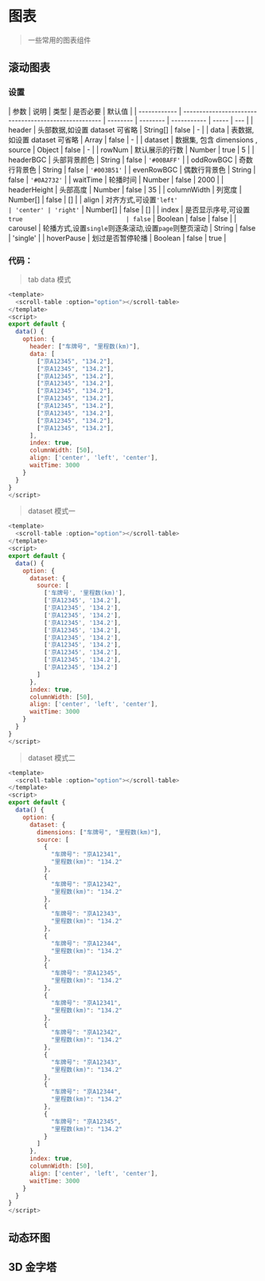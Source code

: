 # 图表

> 一些常用的图表组件
## 滚动图表


### 设置

<div class="table-show">

| 参数         | 说明                                                 | 类型     | 是否必要 | 默认值      |
| ------------ | ---------------------------------------------------- | -------- | -------- | ----------- | ----- | --- |
| header       | 头部数据,如设置 dataset 可省略                       | String[] | false    | -           |
| data         | 表数据,如设置 dataset 可省略                         | Array    | false    | -           |
| dataset      | 数据集, 包含 dimensions , source                     | Object   | false    | -           |
| rowNum       | 默认展示的行数                                       | Number   | true     | 5           |
| headerBGC    | 头部背景颜色                                         | String   | false    | `'#00BAFF'` |
| oddRowBGC    | 奇数行背景色                                         | String   | false    | `'#003B51'` |
| evenRowBGC   | 偶数行背景色                                         | String   | false    | `'#0A2732'` |
| waitTime     | 轮播时间                                             | Number   | false    | 2000        |
| headerHeight | 头部高度                                             | Number   | false    | 35          |
| columnWidth  | 列宽度                                               | Number[] | false    | []          |
| align        | 对齐方式,可设置`'left'                               | 'center' | 'right'` | Number[]    | false | []  |
| index        | 是否显示序号,可设置`true                             | false`   | Boolean  | false       | false |
| carousel     | 轮播方式,设置`single`则逐条滚动,设置`page`则整页滚动 | String   | false    | 'single'    |
| hoverPause   | 划过是否暂停轮播                                     | Boolean  | false    | true        |

</div>

### 代码：

> tab data 模式

```javascript
<template>
  <scroll-table :option="option"></scroll-table>
</template>
<script>
export default {
  data() {
    option: {
      header: ["车牌号", "里程数(km)"],
      data: [
        ["京A12345", "134.2"],
        ["京A12345", "134.2"],
        ["京A12345", "134.2"],
        ["京A12345", "134.2"],
        ["京A12345", "134.2"],
        ["京A12345", "134.2"],
        ["京A12345", "134.2"],
        ["京A12345", "134.2"],
        ["京A12345", "134.2"],
        ["京A12345", "134.2"],
      ],
      index: true,
      columnWidth: [50],
      align: ['center', 'left', 'center'],
      waitTime: 3000
    }
  }
}
</script>
```
> dataset 模式一

```javascript
<template>
  <scroll-table :option="option"></scroll-table>
</template>
<script>
export default {
  data() {
    option: {
      dataset: {
        source: [
          ['车牌号', '里程数(km)'],
          ['京A12345', '134.2'],
          ['京A12345', '134.2'],
          ['京A12345', '134.2'],
          ['京A12345', '134.2'],
          ['京A12345', '134.2'],
          ['京A12345', '134.2'],
          ['京A12345', '134.2'],
          ['京A12345', '134.2'],
          ['京A12345', '134.2'],
          ['京A12345', '134.2']
        ]
      },
      index: true,
      columnWidth: [50],
      align: ['center', 'left', 'center'],
      waitTime: 3000
    }
  }
}
</script>
```
> dataset 模式二

```javascript
<template>
  <scroll-table :option="option"></scroll-table>
</template>
<script>
export default {
  data() {
    option: {
      dataset: {
        dimensions: ["车牌号", "里程数(km)"],
        source: [
          {
            "车牌号": "京A12341",
            "里程数(km)": "134.2"
          },
          {
            "车牌号": "京A12342",
            "里程数(km)": "134.2"
          },
          {
            "车牌号": "京A12343",
            "里程数(km)": "134.2"
          },
          {
            "车牌号": "京A12344",
            "里程数(km)": "134.2"
          },
          {
            "车牌号": "京A12345",
            "里程数(km)": "134.2"
          },
          {
            "车牌号": "京A12341",
            "里程数(km)": "134.2"
          },
          {
            "车牌号": "京A12342",
            "里程数(km)": "134.2"
          },
          {
            "车牌号": "京A12343",
            "里程数(km)": "134.2"
          },
          {
            "车牌号": "京A12344",
            "里程数(km)": "134.2"
          },
          {
            "车牌号": "京A12345",
            "里程数(km)": "134.2"
          }
        ]
      },
      index: true,
      columnWidth: [50],
      align: ['center', 'left', 'center'],
      waitTime: 3000
    }
  }
}
</script>
```

## 动态环图




## 3D 金字塔

